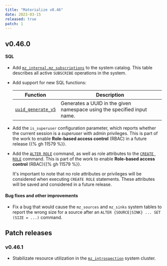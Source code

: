 ```yaml
---
title: "Materialize v0.46"
date: 2023-03-15
released: true
patch: 1
---
```


## v0.46.0

#### SQL

* Add [`mz_internal.mz_subscriptions`](/sql/system-catalog/mz_catalog_unstable/#mz_subscriptions)
  to the system catalog. This table describes all active `SUBSCRIBE` operations
  in the system.

* Add support for new SQL functions:

  | Function                                        | Description                                                             |
  | ----------------------------------------------- | ----------------------------------------------------------------------- |
  | [`uuid_generate_v5`](/sql/functions/#uuid-func) | Generates a UUID in the given namespace using the specified input name. |

* Add the `is_superuser` configuration parameter, which reports whether the
  current session is a _superuser_ with admin privileges. This is part of the
  work to enable **Role-based access control** (RBAC) in a future release {{% gh
  11579 %}}.

* Add the [`ALTER ROLE`](/sql/alter-role) command, as well as role attributes to
  the [`CREATE ROLE`](/sql/create-role/) command. This is part of the work to
  enable **Role-based access control** (RBAC){{% gh 11579 %}}.

  It's important to note that no role attributes or privileges will be
  considered when executing `CREATE ROLE` statements. These attributes will be
  saved and considered in a future release.

#### Bug fixes and other improvements

* Fix a bug that would cause the `mz_sources` and `mz_sinks` system tables to
  report the wrong size for a source after an `ALTER {SOURCE|SINK} ... SET
  (SIZE = ...)` command.

## Patch releases

### v0.46.1

* Stabilizate resource utilization in the [`mz_introspection`](/sql/show-clusters/#mz_catalog_server-system-cluster)
  system cluster.
